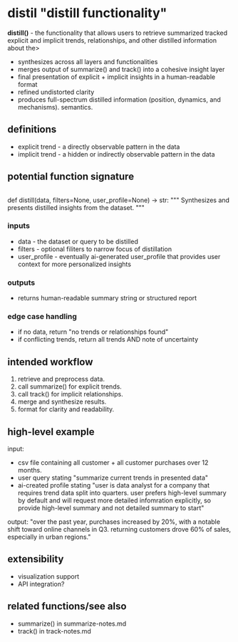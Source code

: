 # distil "distill functionality"
**distill()** - the functionality that allows users to retrieve summarized tracked explicit and implicit trends, relationships, and other distilled information about the>
- synthesizes across all layers and functionalities
- merges output of summarize() and track() into a cohesive insight layer
- final presentation of explicit + implicit insights in a human-readable format
- refined undistorted clarity
- produces full-spectrum distilled information (position, dynamics, and mechanisms). semantics.

## definitions
- explicit trend - a directly observable pattern in the data
- implicit trend - a hidden or indirectly observable pattern in the data

## potential function signature

> ```python
def distill(data, filters=None, user_profile=None) -> str:
    """
    Synthesizes and presents distilled insights from the dataset.
    """

### inputs
- data - the dataset or query to be distilled
- filters - optional filiters to narrow focus of distillation
- user_profile - eventually ai-generated user_profile that provides user context for more personalized insights

### outputs 
- returns human-readable summary string or structured report

### edge case handling
- if no data, return "no trends or relationships found"
- if conflicting trends, return all trends AND note of uncertainty

## intended workflow 
1. retrieve and preprocess data.
2. call summarize() for explicit trends.
3. call track() for implicit relationships.
4. merge and synthesize results.
5. format for clarity and readability.

## high-level example
input:
- csv file containing all customer + all customer purchases over 12 months.
- user query stating "summarize current trends in presented data"
- ai-created profile stating "user is data analyst for a company that requires trend data split into quarters. user prefers high-level summary by default and will request more detailed infomration explicitly, so provide high-level summary and not detailed summary to start"

output:
"over the past year, purchases increased by 20%, with a notable shift toward online channels in Q3. returning customers drove 60% of sales, especially in urban regions."

## extensibility
- visualization support
- API integration?

## related functions/see also
- summarize() in summarize-notes.md
- track() in track-notes.md


